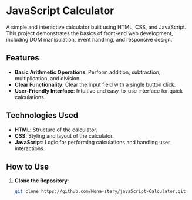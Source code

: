 # JavaScript Calculator

A simple and interactive calculator built using HTML, CSS, and JavaScript. This project demonstrates the basics of front-end web development, including DOM manipulation, event handling, and responsive design.

## Features

- **Basic Arithmetic Operations**: Perform addition, subtraction, multiplication, and division.
- **Clear Functionality**: Clear the input field with a single button click.
- **User-Friendly Interface**: Intuitive and easy-to-use interface for quick calculations.

## Technologies Used

- **HTML**: Structure of the calculator.
- **CSS**: Styling and layout of the calculator.
- **JavaScript**: Logic for performing calculations and handling user interactions.

## How to Use

1. **Clone the Repository**:
   ```bash
   git clone https://github.com/Mona-stery/javaScript-Calculator.git
